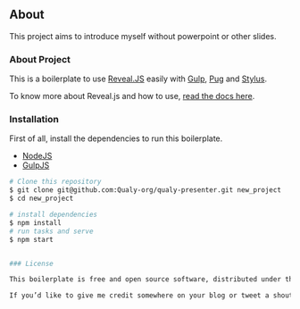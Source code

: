 ## About
This project aims to introduce myself without powerpoint or other slides.


### About Project
This is a boilerplate to use [Reveal.JS](http://lab.hakim.se/reveal-js/) easily with [Gulp](http://gulpjs.com/), [Pug](https://pugjs.org) and [Stylus](http://learnboost.github.io/stylus/).

To know more about Reveal.js and how to use, [read the docs here](https://github.com/hakimel/reveal.js).

### Installation

First of all, install the dependencies to run this boilerplate.

- [NodeJS](http://nodejs.org/)
- [GulpJS](http://gulpjs.com/)

```sh
# Clone this repository
$ git clone git@github.com:Qualy-org/qualy-presenter.git new_project
$ cd new_project

# install dependencies
$ npm install
# run tasks and serve
$ npm start


### License

This boilerplate is free and open source software, distributed under the The MIT License. So feel free to use this to create your site without linking back to me or using a disclaimer.

If you’d like to give me credit somewhere on your blog or tweet a shout out to [@willian_justen](https://twitter.com/willian_justen), that would be pretty sweet.
